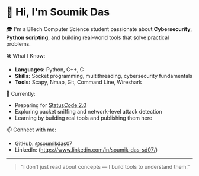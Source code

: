 # 👋 Hi, I'm Soumik Das

🎓 I'm a BTech Computer Science student passionate about **Cybersecurity**, **Python scripting**, and building real-world tools that solve practical problems.

🛠️ What I Know:
- **Languages:** Python, C++, C
- **Skills:** Socket programming, multithreading, cybersecurity fundamentals
- **Tools:** Scapy, Nmap, Git, Command Line, Wireshark

📌 Currently:
- Preparing for [StatusCode 2.0](https://statuscode-2.devfolio.co/)
- Exploring packet sniffing and network-level attack detection
- Learning by building real tools and publishing them here

📫 Connect with me:
- GitHub: [@soumikdas07](https://github.com/soumikdas07)
- LinkedIn: (https://www.linkedin.com/in/soumik-das-sd07/)

---

> “I don’t just read about concepts — I build tools to understand them.”
